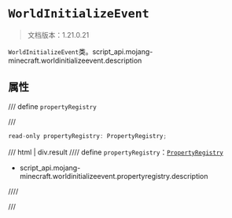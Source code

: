 # `WorldInitializeEvent`

> 文档版本：1.21.0.21

`WorldInitializeEvent`类。script_api.mojang-minecraft.worldinitializeevent.description

## 属性

/// define
`propertyRegistry`


///

```js
read-only propertyRegistry: PropertyRegistry;
```

/// html | div.result
//// define
`propertyRegistry`：[`PropertyRegistry`](./propertyregistry.md)

- script_api.mojang-minecraft.worldinitializeevent.propertyregistry.description


////

///

